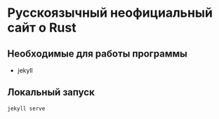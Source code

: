 # Русскоязычный неофициальный сайт о Rust

## Необходимые для работы программы

* jekyll

## Локальный запуск

`jekyll serve`
